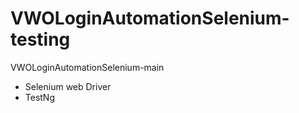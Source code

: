 # VWOLoginAutomationSelenium-testing
VWOLoginAutomationSelenium-main
<ul>
 <li>Selenium web Driver</li> 
 <li>TestNg</li>
  
</ul>
